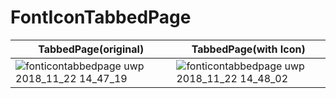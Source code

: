 # FontIconTabbedPage
|TabbedPage(original)|TabbedPage(with Icon)|
|---|---|
|![fonticontabbedpage uwp 2018_11_22 14_47_19](https://user-images.githubusercontent.com/45218829/48885373-69476c80-ee6b-11e8-99aa-c20451a3f20d.png)|![fonticontabbedpage uwp 2018_11_22 14_48_02](https://user-images.githubusercontent.com/45218829/48885451-bcb9ba80-ee6b-11e8-81bf-c2c9f982a5fd.png)|
